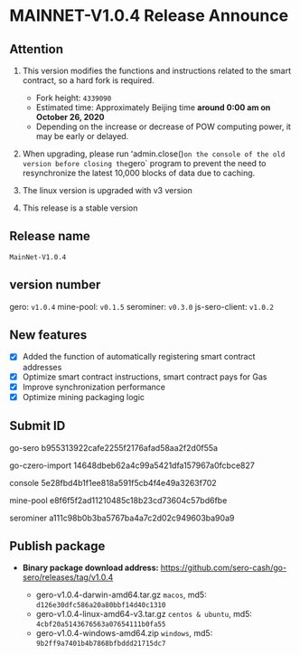 # MAINNET-V1.0.4 Release Announce

## Attention

1. This version modifies the functions and instructions related to the smart contract, so a hard fork is required.
   * Fork height: `4339090`
   * Estimated time: Approximately Beijing time **around 0:00 am on October 26, 2020**
   * Depending on the increase or decrease of POW computing power, it may be early or delayed.

2. When upgrading, please run ʻadmin.close()` on the console of the old version before closing the `gero` program to prevent the need to resynchronize the latest 10,000 blocks of data due to caching.

3. The linux version is upgraded with v3 version

4. This release is a stable version

## Release name

`MainNet-V1.0.4`



## version number

gero: `v1.0.4`
mine-pool: `v0.1.5`
serominer: `v0.3.0`
js-sero-client: `v1.0.2`



## New features

 -[x] Added the function of automatically registering smart contract addresses
 -[x] Optimize smart contract instructions, smart contract pays for Gas
 -[x] Improve synchronization performance
 -[x] Optimize mining packaging logic

## Submit ID

go-sero b955313922cafe2255f2176afad58aa2f2d0f55a

go-czero-import 14648dbeb62a4c99a5421dfa157967a0fcbce827

console 5e28fbd4b1f1ee818a591f5cb4f4e49a3263f702

mine-pool e8f6f5f2ad11210485c18b23cd73604c57bd6fbe

serominer a111c98b0b3ba5767ba4a7c2d02c949603ba90a9



## Publish package

* **Binary package download address:** <https://github.com/sero-cash/go-sero/releases/tag/v1.0.4>

   * gero-v1.0.4-darwin-amd64.tar.gz `macos`, md5: `d126e30dfc586a20a80bbf14d40c1310`
   * gero-v1.0.4-linux-amd64-v3.tar.gz `centos & ubuntu`, md5: `4cbf20a5143676563a07654111b0fa55`
   * gero-v1.0.4-windows-amd64.zip `windows`, md5: `9b2ff9a7401b4b7868bfbddd21715dc7`
